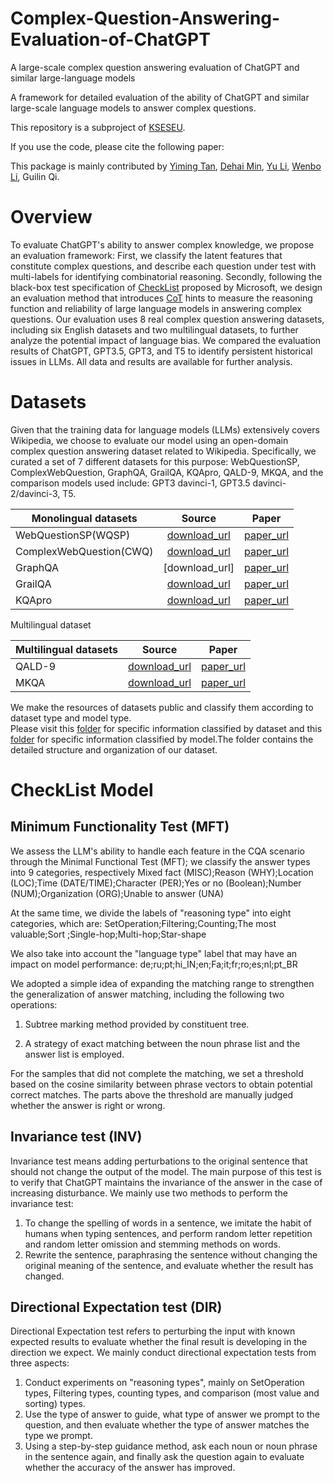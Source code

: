 # Complex-Question-Answering-Evaluation-of-ChatGPT
A large-scale complex question answering evaluation of ChatGPT and similar large-language models

A framework for detailed evaluation of the ability of ChatGPT and similar large-scale language models to answer complex questions.

This repository is a subproject of [KSESEU](https://github.com/KSESEU).  

If you use the code, please cite the following paper:  


This package is mainly contributed  by [Yiming Tan](), [Dehai Min](), [Yu Li](), [Wenbo Li](), Guilin Qi.



# Overview

To evaluate ChatGPT's ability to answer complex knowledge, we propose an evaluation framework:
First, we classify the latent features that constitute complex questions, and describe each question under test with multi-labels for identifying combinatorial reasoning.
Secondly, following the black-box test specification of [CheckList](https://arxiv.org/abs/2005.04118) proposed by Microsoft, we design an evaluation method that introduces [CoT](https://arxiv.org/abs/2201.11903) hints to measure the reasoning function and reliability of large language models in answering complex questions.
Our evaluation uses 8 real complex question answering datasets, including six English datasets and two multilingual datasets, to further analyze the potential impact of language bias.
We compared the evaluation results of ChatGPT, GPT3.5, GPT3, and T5 to identify persistent historical issues in LLMs. All data and results are available for further analysis.  

# Datasets

Given that the training data for language models (LLMs) extensively covers Wikipedia, we choose to evaluate our model using an open-domain complex question answering dataset related to Wikipedia. Specifically, we curated a set of 7 different datasets for this purpose: WebQuestionSP, ComplexWebQuestion, GraphQA, GrailQA, KQApro, QALD-9, MKQA, and the comparison models used include: GPT3 davinci-1, GPT3.5 davinci-2/davinci-3, T5.

| Monolingual datasets      | Source     | Paper     |
| ---------- | :-----------:  | :-----------: |
| WebQuestionSP(WQSP) | [download_url](https://www.microsoft.com/en-us/download/details.aspx?id=52763)| [paper_url](https://arxiv.org/pdf/2210.00063.pdf)|
| ComplexWebQuestion(CWQ)     | [download_url](https://allenai.org/data/complexwebquestions)|[paper_url](https://aclanthology.org/2022.coling-1.145.pdf)|
| GraphQA    | [download_url]     | [paper_url](https://openreview.net/pdf?id=HyxgBerKwB)     |
| GrailQA     | [download_url](https://dki-lab.github.io/GrailQA/)     | [paper_url](https://arxiv.org/pdf/2011.07743v6.pdf)     |
| KQApro     | [download_url](http://thukeg.gitee.io/kqa-pro/leaderboard.html)     | [paper_url](https://arxiv.org/abs/2007.03875)     |

Multilingual dataset

| Multilingual datasets      | Source     | Paper     |
| ---------- | :-----------:  | :-----------: |
| QALD-9             | [download_url]((https://github.com/ag-sc/QALD))| [paper_url](https://ieeexplore.ieee.org/stamp/stamp.jsp?arnumber=9815253)|
| MKQA               | [download_url](https://github.com/apple/ml-mkqa)|[paper_url](https://arxiv.org/pdf/2007.15207v2.pdf)|

We make the resources of datasets public and classify them according to dataset type and model type.  
Please visit this [folder]() for specific information classified by dataset and this [folder]() for specific information classified by model.The folder contains the detailed structure and organization of our dataset.


# CheckList Model

## Minimum Functionality Test (MFT)

We assess the LLM's ability to handle each feature in the CQA scenario through the Minimal Functional Test (MFT); we classify the answer types into 9 categories, respectively Mixed fact (MISC);Reason (WHY);Location (LOC);Time (DATE/TIME);Character (PER);Yes or no (Boolean);Number (NUM);Organization (ORG);Unable to answer (UNA)  

At the same time, we divide the labels of "reasoning type" into eight categories, which are: SetOperation;Filtering;Counting;The most valuable;Sort  ;Single-hop;Multi-hop;Star-shape  

We also take into account the "language type" label that may have an impact on model performance: de;ru;pt;hi_IN;en;Fa;it;fr;ro;es;nl;pt_BR  

We adopted a simple idea of expanding the matching range to strengthen the generalization of answer matching, including the following two operations:  

1. Subtree marking method provided by constituent tree.  

2. A strategy of exact matching between the noun phrase list and the answer list is employed.  

For the samples that did not complete the matching, we set a threshold based on the cosine similarity between phrase vectors to obtain potential correct matches. The parts above the threshold are manually judged whether the answer is right or wrong.  

## Invariance test (INV)

Invariance test means adding perturbations to the original sentence that should not change the output of the model. The main purpose of this test is to verify that ChatGPT maintains the invariance of the answer in the case of increasing disturbance. We mainly use two methods to perform the invariance test:
1. To change the spelling of words in a sentence, we imitate the habit of humans when typing sentences, and perform random letter repetition and random letter omission and stemming methods on words.  
2. Rewrite the sentence, paraphrasing the sentence without changing the original meaning of the sentence, and evaluate whether the result has changed.  


## Directional Expectation test (DIR)

Directional Expectation test refers to perturbing the input with known expected results to evaluate whether the final result is developing in the direction we expect. We mainly conduct directional expectation tests from three aspects:
1. Conduct experiments on "reasoning types", mainly on SetOperation types, Filtering types, counting types, and comparison (most value and sorting) types.   
2. Use the type of answer to guide, what type of answer we prompt to the question, and then evaluate whether the type of answer matches the type we prompt.  
3. Using a step-by-step guidance method, ask each noun or noun phrase in the sentence again, and finally ask the question again to evaluate whether the accuracy of the answer has improved. 


